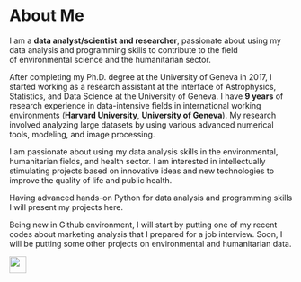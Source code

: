 # About Me

<p class="has-text-align-left p1">I am a <b>data analyst/scientist and researcher</b>, passionate about using my data analysis and programming skills to contribute to the field of environmental science and the humanitarian sector. </p>
  
<p>After completing my Ph.D. degree at the University of Geneva in 2017, I started working as a research assistant at the interface of Astrophysics, Statistics, and Data Science at the University of Geneva. I have <strong>9 years</strong> of research experience in data-intensive fields in international working environments (<strong>Harvard University</strong>, <strong>University of Geneva</strong>). My research involved analyzing large datasets by using various advanced numerical tools, modeling, and image processing.</p>

<p>I am passionate about using my data analysis skills in the environmental, humanitarian fields, and health sector. I am interested in intellectually stimulating projects based on innovative ideas and new technologies to improve the quality of life and public health.</p>

<p>Having advanced hands-on Python for data analysis and programming skills I will present my projects here.</p>

<p>Being new in Github environment, I will start by putting one of my recent codes about marketing analysis that I prepared for a job interview. Soon, I will be putting some other projects on environmental and humanitarian data.</p>

<p> 
  
<a href="https://www.linkedin.com/in/gsaral/"><img height="30" src="https://media-exp1.licdn.com/dms/image/C4D0BAQGyOWvr4W0Pow/company-logo_200_200/0?e=2159024400&v=beta&t=itrwplyUUwPAVxqxN8THySQds9p401UaOtZIurSBVnA"></a>
 
